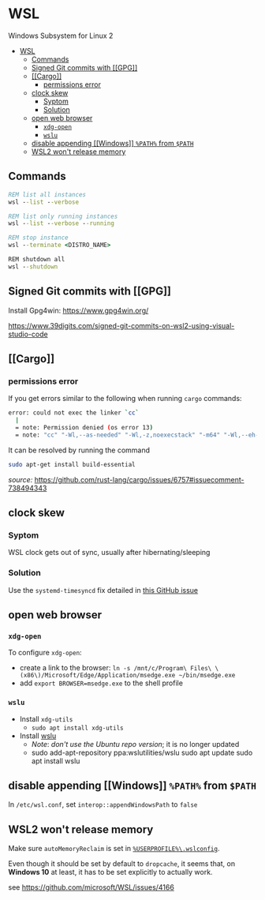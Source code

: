 # WSL

Windows Subsystem for Linux 2

- [WSL](#wsl)
  - [Commands](#commands)
  - [Signed Git commits with \[\[GPG\]\]](#signed-git-commits-with-gpg)
  - [\[\[Cargo\]\]](#cargo)
    - [permissions error](#permissions-error)
  - [clock skew](#clock-skew)
    - [Syptom](#syptom)
    - [Solution](#solution)
  - [open web browser](#open-web-browser)
    - [`xdg-open`](#xdg-open)
    - [`wslu`](#wslu)
  - [disable appending \[\[Windows\]\] `%PATH%` from `$PATH`](#disable-appending-windows-path-from-path)
  - [WSL2 won't release memory](#wsl2-wont-release-memory)

## Commands

```cmd
REM list all instances
wsl --list --verbose

REM list only running instances
wsl --list --verbose --running

REM stop instance
wsl --terminate <DISTRO_NAME>

REM shutdown all
wsl --shutdown
```

## Signed Git commits with [[GPG]]

Install Gpg4win: <https://www.gpg4win.org/>

<https://www.39digits.com/signed-git-commits-on-wsl2-using-visual-studio-code>

## [[Cargo]]

### permissions error

If you get errors similar to the following when running `cargo` commands:

```bash
error: could not exec the linker `cc`
  |
  = note: Permission denied (os error 13)
  = note: "cc" "-Wl,--as-needed" "-Wl,-z,noexecstack" "-m64" "-Wl,--eh-frame-hdr" "-L" "/home/bagel/.rustup/toolchains/stable-x86_64-unknown-linux-gnu/lib/rustlib/x86_64-unknown-linux-gnu/lib"
```

It can be resolved by running the command

```bash
sudo apt-get install build-essential
```

_source:_ <https://github.com/rust-lang/cargo/issues/6757#issuecomment-738494343>

## clock skew

### Syptom

WSL clock gets out of sync, usually after hibernating/sleeping

### Solution

Use the `systemd-timesyncd` fix detailed in [this GitHub issue](https://github.com/microsoft/WSL/issues/8204#issuecomment-1338334154)

## open web browser

### `xdg-open`

To configure `xdg-open`:

- create a link to the browser: `ln -s /mnt/c/Program\ Files\ \(x86\)/Microsoft/Edge/Application/msedge.exe ~/bin/msedge.exe`
- add `export BROWSER=msedge.exe` to the shell profile

### `wslu`

- Install `xdg-utils`
  - `sudo apt install xdg-utils`
- Install [wslu](https://wslutiliti.es/wslu/)
  - _Note_: _don't use the Ubuntu repo version_; it is no longer updated
  - sudo add-apt-repository ppa:wslutilities/wslu
        sudo apt update
        sudo apt install wslu

## disable appending [[Windows]] `%PATH%` from `$PATH`

In `/etc/wsl.conf`, set `interop::appendWindowsPath` to `false`

## WSL2 won't release memory

Make sure `autoMemoryReclaim` is set in [`%USERPROFILE%\.wslconfig`](https://learn.microsoft.com/en-us/windows/wsl/wsl-config#wslconfig).

Even though it should be set by default to `dropcache`, it seems that, on **Windows 10** at least, it has to be set explicitly to actually work.

see <https://github.com/microsoft/WSL/issues/4166>
